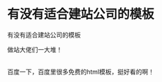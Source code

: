 # 有没有适合建站公司的模板


有没有适合建站公司的模板 

做站大佬们一大堆！<br />
<br />
<img src="static/image/smiley/default/lol.gif" smilieid="12" border="0" alt="" /><img src="static/image/smiley/default/lol.gif" smilieid="12" border="0" alt="" /><img src="static/image/smiley/default/lol.gif" smilieid="12" border="0" alt="" />

百度一下，百度里很多免费的html模板，挺好看的啊！
